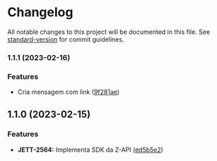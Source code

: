 # Changelog

All notable changes to this project will be documented in this file. See [standard-version](https://github.com/conventional-changelog/standard-version) for commit guidelines.

### 1.1.1 (2023-02-16)

### Features

* Cria mensagem com link ([9f281ae](https://github.com/jetimob/z-api-sdk-php-laravel/commit/9f281ae383086e4ae74c6ae8c195a1df30c21816))

## 1.1.0 (2023-02-15)


### Features

* **JETT-2564:** Implementa SDK da Z-API ([ed5b5e2](https://github.com/jetimob/z-api-sdk-php-laravel/commit/ed5b5e2194cd8bca7e3f94a3deda9bc7fd1163ed))
